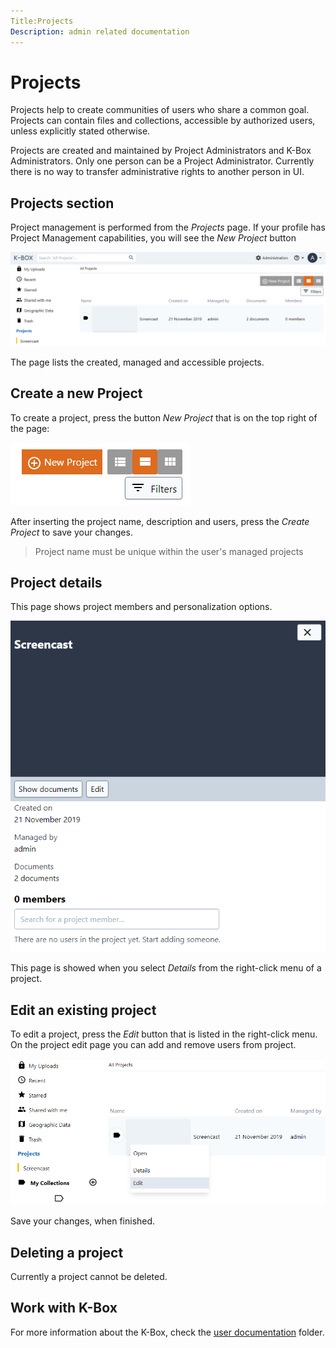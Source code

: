 ```yaml
---
Title:Projects
Description: admin related documentation
---
```

# Projects

Projects help to create communities of users who share a common goal. Projects can contain files and collections, 
accessible by authorized users, unless explicitly stated otherwise.

Projects are created and maintained by Project Administrators and K-Box Administrators. Only one person can be a Project Administrator. Currently there is no way to transfer administrative rights to another person in UI.

## Projects section

Project management is performed from the _Projects_ page. If your profile has Project Management capabilities, 
you will see the _New Project_ button

![navigation menu](../user/images/dms-projects-section.png)

The page lists the created, managed and accessible projects. 

## Create a new Project

To create a project, press the button _New Project_ that is on the top right of the page:

![Create Project Button](../user/images/dms-projects-new-btn.png)

After inserting the project name, description and users, press the _Create Project_ to save your changes.

> Project name must be unique within the user's managed projects

## <a id="prjDetails"></a>Project details

This page shows project members and personalization options.

![Project Details](../user/images/dms-project-show.png)

This page is showed when you select _Details_ from the right-click menu of a project.

## Edit an existing project

To edit a project, press the _Edit_ button that is listed in the right-click menu. On the project edit page you can add and remove users from project. 

![Project Edit - details-menu](../user/images/prj-edit-button.PNG)

Save your changes, when finished. 

## Deleting a project

Currently a project cannot be deleted.

## Work with K-Box

For more information about the K-Box, check the [user documentation](../user/) folder.  


